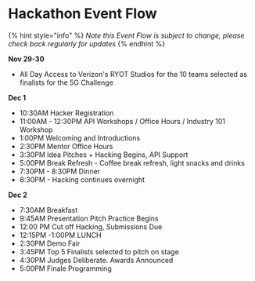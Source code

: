 # Hackathon Event Flow

{% hint style="info" %}
_Note this Event Flow is subject to change, please check back regularly for updates_
{% endhint %}

**Nov 29-30**

* All Day Access to Verizon's RYOT Studios for the 10 teams selected as finalists for the 5G Challenge

**Dec 1**

* 10:30AM Hacker Registration
* 11:00AM - 12:30PM API Workshops / Office Hours / Industry 101 Workshop
* 1:00PM Welcoming and Introductions
* 2:30PM Mentor Office Hours
* 3:30PM  Idea Pitches + Hacking Begins, API Support
* 5:00PM Break Refresh - Coffee break refresh, light snacks and drinks 
* 7:30PM - 8:30PM Dinner
* 8:30PM - Hacking continues overnight

**Dec 2**

* 7:30AM Breakfast
* 9:45AM Presentation Pitch Practice Begins
* 12:00 PM Cut off Hacking, Submissions Due
* 12:15PM -1:00PM LUNCH
* 2:30PM Demo Fair
* 3:45PM Top 5 Finalists selected to pitch on stage
* 4:30PM Judges Deliberate. Awards Announced
* 5:00PM Finale Programming

